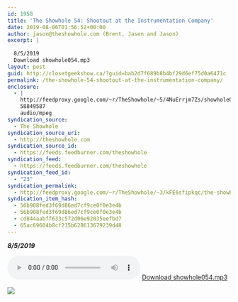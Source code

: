 ```yaml
---
id: 1958
title: 'The Showhole 54: Shootout at the Instrumentation Company'
date: 2019-08-06T01:56:52+00:00
author: jason@theshowhole.com (Brent, Jasen and Jason)
excerpt: |
  
  8/5/2019
  Download showhole054.mp3
layout: post
guid: http://closetgeekshow.ca/?guid=bab2d7f689b8b4bf29d6ef75d0a6471c
permalink: /the-showhole-54-shootout-at-the-instrumentation-company/
enclosure:
  - |
    http://feedproxy.google.com/~r/TheShowhole/~5/4NuErrjm7Zs/showhole054.mp3
    58849587
    audio/mpeg
syndication_source:
  - The Showhole
syndication_source_uri:
  - http://theshowhole.com
syndication_source_id:
  - https://feeds.feedburner.com/theshowhole
syndication_feed:
  - https://feeds.feedburner.com/theshowhole
syndication_feed_id:
  - "23"
syndication_permalink:
  - http://feedproxy.google.com/~r/TheShowhole/~3/kFE6sfipkqc/the-showhole-54-shootout-at-the-instrumentation-company
syndication_item_hash:
  - 56b908fed3f69d86ed7cf9ce0f0e3e4b
  - 56b908fed3f69d86ed7cf9ce0f0e3e4b
  - cd844aabff633c572d06e92035eefbd7
  - 65ac69604b8cf215b628613679239d48
---
```

<div class="posthaven-post-body">
  <p>
    <b><i>8/5/2019</i></b>
  </p>
  
  <p>
    <div class="posthaven-file posthaven-file-audio posthaven-file-state-processed" id="posthaven_audio_2308020" >
      <audio controls src="https://phaven-prod.s3.amazonaws.com/files/audio_part/asset/2308020/FjctnGmUg-7PorXR-9FdZrJE4tk/showhole054.mp3" type="audio/mpeg"></audio> <a class="posthaven-file-download" download href="https://phaven-prod.s3.amazonaws.com/files/audio_part/asset/2308020/FjctnGmUg-7PorXR-9FdZrJE4tk/showhole054.mp3">Download showhole054.mp3</a>
    </div>
  </p>
  
  <div class="posthaven-gallery" id="posthaven_gallery[1462071]">
    <p class="posthaven-file posthaven-file-image posthaven-file-state-processed">
      <img class="posthaven-gallery-image" src="https://phaven-prod.s3.amazonaws.com/files/image_part/asset/2308021/-1Jt_qRxhMsxq5vi2QwDR2-v7OM/medium_showhole_twitter_profilepic.jpg" data-posthaven-state='processed'
data-medium-src='https://phaven-prod.s3.amazonaws.com/files/image_part/asset/2308021/-1Jt_qRxhMsxq5vi2QwDR2-v7OM/medium_showhole_twitter_profilepic.jpg'
data-medium-width='304'
data-medium-height='375'
data-large-src='https://phaven-prod.s3.amazonaws.com/files/image_part/asset/2308021/-1Jt_qRxhMsxq5vi2QwDR2-v7OM/large_showhole_twitter_profilepic.jpg'
data-large-width='304'
data-large-height='375'
data-thumb-src='https://phaven-prod.s3.amazonaws.com/files/image_part/asset/2308021/-1Jt_qRxhMsxq5vi2QwDR2-v7OM/thumb_showhole_twitter_profilepic.jpg'
data-thumb-width='200'
data-thumb-height='200'
data-xlarge-src='https://phaven-prod.s3.amazonaws.com/files/image_part/asset/2308021/-1Jt_qRxhMsxq5vi2QwDR2-v7OM/xlarge_showhole_twitter_profilepic.jpg'
data-xlarge-width='304'
data-xlarge-height='375'
data-orig-src='https://phaven-prod.s3.amazonaws.com/files/image_part/asset/2308021/-1Jt_qRxhMsxq5vi2QwDR2-v7OM/showhole_twitter_profilepic.jpg'
data-orig-width='304'
data-orig-height='375'
data-posthaven-id='2308021' />
    </p></p>
  </div></p>
</div>